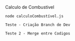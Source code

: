 Calculo de Combustivel

```
node calculoCombustível.js
```

```
Teste - Criação Branch de Dev
```
```
Teste 2 - Merge entre Codigos
```